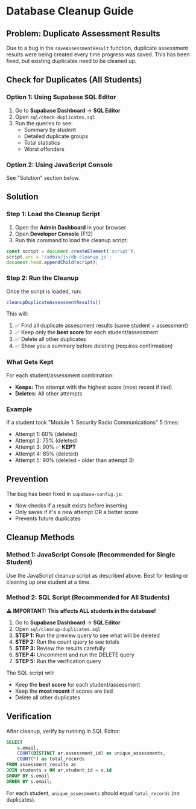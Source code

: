 # Database Cleanup Guide

## Problem: Duplicate Assessment Results

Due to a bug in the `saveAssessmentResult` function, duplicate assessment results were being created every time progress was saved. This has been fixed, but existing duplicates need to be cleaned up.

## Check for Duplicates (All Students)

### Option 1: Using Supabase SQL Editor

1. Go to **Supabase Dashboard** → **SQL Editor**
2. Open `sql/check-duplicates.sql`
3. Run the queries to see:
   - Summary by student
   - Detailed duplicate groups
   - Total statistics
   - Worst offenders

### Option 2: Using JavaScript Console

See "Solution" section below.

## Solution

### Step 1: Load the Cleanup Script

1. Open the **Admin Dashboard** in your browser
2. Open **Developer Console** (F12)
3. Run this command to load the cleanup script:

```javascript
const script = document.createElement('script');
script.src = '/admin/js/db-cleanup.js';
document.head.appendChild(script);
```

### Step 2: Run the Cleanup

Once the script is loaded, run:

```javascript
cleanupDuplicateAssessmentResults()
```

This will:
1. ✅ Find all duplicate assessment results (same student + assessment)
2. ✅ Keep only the **best score** for each student/assessment
3. ✅ Delete all other duplicates
4. ✅ Show you a summary before deleting (requires confirmation)

### What Gets Kept

For each student/assessment combination:
- **Keeps:** The attempt with the highest score (most recent if tied)
- **Deletes:** All other attempts

### Example

If a student took "Module 1: Security Radio Communications" 5 times:
- Attempt 1: 60% (deleted)
- Attempt 2: 75% (deleted)
- Attempt 3: 90% ✅ **KEPT**
- Attempt 4: 85% (deleted)
- Attempt 5: 90% (deleted - older than attempt 3)

## Prevention

The bug has been fixed in `supabase-config.js`:
- Now checks if a result exists before inserting
- Only saves if it's a new attempt OR a better score
- Prevents future duplicates

## Cleanup Methods

### Method 1: JavaScript Console (Recommended for Single Student)

Use the JavaScript cleanup script as described above. Best for testing or cleaning up one student at a time.

### Method 2: SQL Script (Recommended for All Students)

**⚠️ IMPORTANT: This affects ALL students in the database!**

1. Go to **Supabase Dashboard** → **SQL Editor**
2. Open `sql/cleanup-duplicates.sql`
3. **STEP 1:** Run the preview query to see what will be deleted
4. **STEP 2:** Run the count query to see totals
5. **STEP 3:** Review the results carefully
6. **STEP 4:** Uncomment and run the DELETE query
7. **STEP 5:** Run the verification query

The SQL script will:
- Keep the **best score** for each student/assessment
- Keep the **most recent** if scores are tied
- Delete all other duplicates

## Verification

After cleanup, verify by running in SQL Editor:

```sql
SELECT 
    s.email,
    COUNT(DISTINCT ar.assessment_id) as unique_assessments,
    COUNT(*) as total_records
FROM assessment_results ar
JOIN students s ON ar.student_id = s.id
GROUP BY s.email
ORDER BY s.email;
```

For each student, `unique_assessments` should equal `total_records` (no duplicates).
